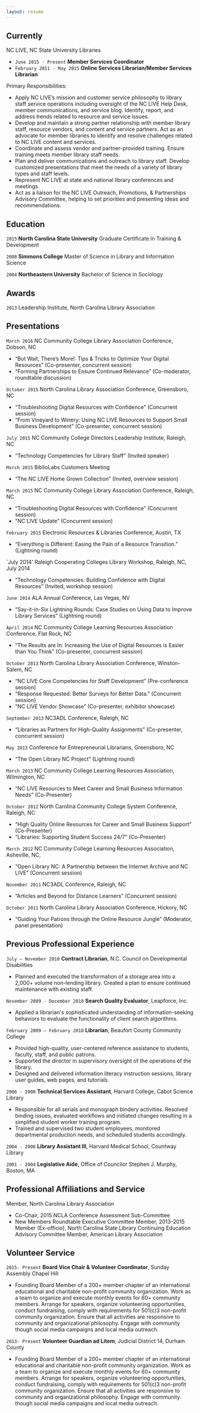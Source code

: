 ```yaml
---
layout: resume
---
```

## Currently

NC LIVE, NC State University Libraries
- `June 2015 - Present` __Member Services Coordinator__
- `February 2011 - May 2015` __Online Services Librarian/Member Services Librarian__

Primary Responsibilities: 
- Apply NC LIVE’s mission and customer service philosophy to library staff service operations including oversight of the NC LIVE Help Desk, member communications, and service blog.  Identify, report, and address trends related to resource and service issues.
- Develop and maintain a strong partner relationship with member library staff, resource vendors, and content and service partners.  Act as an advocate for member libraries to identify and resolve challenges related to NC LIVE content and services.
- Coordinate and assess vendor and partner-provided training.  Ensure training meets member library staff needs.
- Plan and deliver communications and outreach to library staff.  Develop customized presentations that meet the needs of a variety of library types and staff levels.
- Represent NC LIVE at state and national library conferences and meetings.
- Act as a liaison for the NC LIVE Outreach, Promotions, & Partnerships Advisory Committee, helping to set priorities and presenting ideas and recommendations. 


## Education

`2015`
__North Carolina State University__
Graduate Certificate in Training & Development

`2008`
__Simmons College__
Master of Science in Library and Information Science

`2004`
__Northeastern University__
Bachelor of Science in Sociology 

## Awards

`2013`
Leadership Institute, North Carolina Library Association 


## Presentations

`March 2016`
NC Community College Library Association Conference, Dobson, NC
- “But Wait, There’s More!: Tips & Tricks to Optimize Your Digital Resources” (Co-presenter, concurrent session)
- “Forming Partnerships to Ensure Continued Relevance” (Co-moderator, roundtable discussion)

`October 2015`
North Carolina Library Association Conference, Greensboro, NC
- “Troubleshooting Digital Resources with Confidence” (Concurrent session)
- “From Vineyard to Winery: Using NC LIVE Resources to Support Small Business Development” (Co-presenter, concurrent session)

`July 2015`
NC Community College Directors Leadership Institute, Raleigh, NC
- “Technology Competencies for Library Staff” (Invited speaker)

`March 2015`
BiblioLabs Customers Meeting 
- “The NC LIVE Home Grown Collection” (Invited, overview session)

`March 2015`
NC Community College Library Association Conference, Raleigh, NC
- “Troubleshooting Digital Resources with Confidence” (Concurrent session)
- “NC LIVE Update” (Concurrent session)

`February 2015`
Electronic Resources & Libraries Conference, Austin, TX
- “Everything is Different: Easing the Pain of a Resource Transition.” (Lightning round)

`July 2014'
Raleigh Cooperating Colleges Library Workshop, Raleigh, NC, July 2014
- “Technology Competencies: Building Confidence with Digital Resources” (Invited, workshop session)

`June 2014`
ALA Annual Conference, Las Vegas, NV
- “Say-it-in-Six Lightning Rounds: Case Studies on Using Data to Improve Library Services” (Lightning round)

`April 2014`
NC Community College Learning Resources Association Conference, Flat Rock, NC
- “The Results are In: Increasing the Use of Digital Resources is Easier than You Think” (Co-presenter, concurrent session)

`October 2013`
North Carolina Library Association Conference, Winston-Salem, NC
- “NC LIVE Core Competencies for Staff Development” (Pre-conference session)
- “Response Requested: Better Surveys for Better Data.” (Concurrent session)
- “NC LIVE Vendor Showcase” (Co-presenter, exhibitor showcase)

`September 2013`
NC3ADL Conference, Raleigh, NC
- “Libraries as Partners for High-Quality Assignments” (Co-presenter, concurrent session)

`May 2013`
Conference for Entrepreneurial Librarians, Greensboro, NC
- “The Open Library NC Project” (Lightning round)

`March 2013`
NC Community College Learning Resources Association, Wilmington, NC
- “NC LIVE Resources to Meet Career and Small Business Information Needs” (Co-Presenter)

`October 2012`
North Carolina Community College System Conference, Raleigh, NC
- “High Quality Online Resources for Career and Small Business Support” (Co-Presenter)
- “Libraries: Supporting Student Success 24/7” (Co-Presenter)

`March 2012`
NC Community College Learning Resources Association, Asheville, NC, 
- “Open Library NC: A Partnership between the Internet Archive and NC LIVE” (Concurrent session)

`November 2011`
NC3ADL Conference, Raleigh, NC 
- “Articles and Beyond for Distance Learners” (Concurrent session)

`October 2011`
North Carolina Library Association Conference, Hickory, NC
- “Guiding Your Patrons through the Online Resource Jungle” (Moderator, panel presentation)


## Previous Professional Experience

`July – November 2010`
__Contract Librarian__, N.C. Council on Developmental Disabilities
- Planned and executed the transformation of a storage area into a 2,000+ volume non-lending library.  Created a plan to ensure continued maintenance with existing staff.

`November 2009 - December 2010`
__Search Quality Evaluator__, Leapforce, Inc.
- Applied a librarian's sophisticated understanding of information-seeking behaviors to evaluate the functionality of client search algorithms.

`February 2009 – February 2010`
__Librarian__, Beaufort County Community College                  
- Provided high-quality, user-centered reference assistance to students, faculty, staff, and public patrons. 
- Supported the director in supervisory oversight of the operations of the library. 
- Designed and delivered information literacy instruction sessions, library user guides, web pages, and tutorials. 
           
`2006 - 2008`
__Technical Services Assistant__, Harvard College, Cabot Science Library                       
- Responsible for all serials and monograph bindery activities. Resolved binding issues, evaluated workflows and initiated changes resulting in a simplified student worker training program. 
- Trained and supervised two student employees, monitored departmental production needs, and scheduled students accordingly. 
 
`2004 - 2006`
__Library Assistant III__, Harvard Medical School, Countway Library 

`2001 - 2004`
__Legislative Aide__, Office of Councilor Stephen J. Murphy, Boston, MA 

## Professional Affiliations and Service

Member, North Carolina Library Association
- Co-Chair, 2015 NCLA Conference Assessment Sub-Committee
- New Members Roundtable Executive Committee Member, 2013-2015
Member (Ex-officio), North Carolina State Library Continuing Education Advisory Committee
Member, American Library Association

## Volunteer Service

`2015- Present`
__Board Vice Chair & Volunteer Coordinator__, Sunday Assembly Chapel Hill
- Founding Board Member of a 200+ member chapter of an international educational and charitable non-profit community organization.  Work as a team to organize and execute monthly events for 60+ community members.  Arrange for speakers, organize volunteering opportunities, conduct fundraising, comply with requirements for 501(c)3 non-profit community organization.  Ensure that all activities are responsive to community and organizational philosophy.  Engage with community though social media campaigns and local media outreach.

`2013- Present`
__Volunteer Guardian ad Litem__, Judicial District 14, Durham County
- Founding Board Member of a 200+ member chapter of an international educational and charitable non-profit community organization.  Work as a team to organize and execute monthly events for 60+ community members.  Arrange for speakers, organize volunteering opportunities, conduct fundraising, comply with requirements for 501(c)3 non-profit community organization.  Ensure that all activities are responsive to community and organizational philosophy.  Engage with community though social media campaigns and local media outreach.

<!-- ### Footer

Last updated: April 2016 -->


